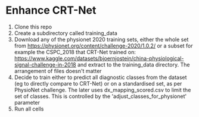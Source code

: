 # Enhance CRT-Net

1. Clone this repo
1. Create a subdirectory called training_data
1. Download any of the physionet 2020 training sets, either the whole set from https://physionet.org/content/challenge-2020/1.0.2/ or a subset for example the CSPC_2018 that CRT-Net trained on: https://www.kaggle.com/datasets/bjoernjostein/china-physiological-signal-challenge-in-2018 and extract to the training_data directory. The arrangement of files doesn't matter
1. Decide to train either to predict all diagnostic classes from the dataset (eg to directly compare to CRT-Net) or on a standardised set, as per PhysioNet challenge. The later uses dx_mapping_scored.csv to limit the set of classes. This is controlled by the 'adjust_classes_for_physionet' parameter
1. Run all cells
